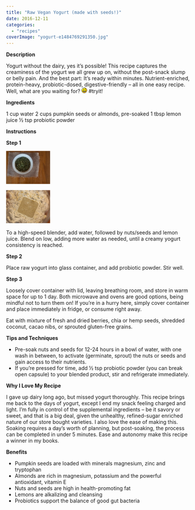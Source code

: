 ```yaml
---
title: "Raw Vegan Yogurt (made with seeds!)"
date: 2016-12-11
categories: 
  - "recipes"
coverImage: "yogurt-e1484769291350.jpg"
---
```


**Description**

Yogurt without the dairy, yes it’s possible! This recipe captures the creaminess of the yogurt we all grew up on, without the post-snack slump or belly pain. And the best part: It’s ready within minutes. Nutrient-enriched, protein-heavy, probiotic-dosed, digestive-friendly – all in one easy recipe. Well, what are you waiting for? ![:)](images/icon_smile.gif) #tryit!

**Ingredients**

1 cup water 2 cups pumpkin seeds or almonds, pre-soaked 1 tbsp lemon juice ½ tsp probiotic powder

**Instructions**

**Step 1**

[![](images/thumbs_raw_vegan_yogurt_s1.jpg)](https://web.archive.org/web/20150503064117/https://www.livingrhea.com/wp-content/gallery/raw-vegan-yogurt/raw_vegan_yogurt_s1.jpg)

[![](images/thumbs_raw_vegan_yogurt_s2.jpg)](https://web.archive.org/web/20150503064117/https://www.livingrhea.com/wp-content/gallery/raw-vegan-yogurt/raw_vegan_yogurt_s2.jpg)

To a high-speed blender, add water, followed by nuts/seeds and lemon juice. Blend on low, adding more water as needed, until a creamy yogurt consistency is reached.

**Step 2**

Place raw yogurt into glass container, and add probiotic powder. Stir well.

**Step 3**

Loosely cover container with lid, leaving breathing room, and store in warm space for up to 1 day. Both microwave and ovens are good options, being mindful not to turn them on! If you’re in a hurry here, simply cover container and place immediately in fridge, or consume right away.

Eat with mixture of fresh and dried berries, chia or hemp seeds, shredded coconut, cacao nibs, or sprouted gluten-free grains.

**Tips and Techniques**

- Pre-soak nuts and seeds for 12-24 hours in a bowl of water, with one wash in between, to activate (germinate, sprout) the nuts or seeds and gain access to their nutrients.
- If you’re pressed for time, add ½ tsp probiotic powder (you can break open capsule) to your blended product, stir and refrigerate immediately.

**Why I Love My Recipe**

I gave up dairy long ago, but missed yogurt thoroughly. This recipe brings me back to the days of yogurt, except I end my snack feeling charged and light. I’m fully in control of the supplemental ingredients – be it savory or sweet, and that is a big deal, given the unhealthy, refined-sugar enriched nature of our store bought varieties. I also love the ease of making this. Soaking requires a day’s worth of planning, but post-soaking, the process can be completed in under 5 minutes. Ease and autonomy make this recipe a winner in my books.

**Benefits**

- Pumpkin seeds are loaded with minerals magnesium, zinc and tryptophan
- Almonds are rich in magnesium, potassium and the powerful antioxidant, vitamin E
- Nuts and seeds are high in health-promoting fat
- Lemons are alkalizing and cleansing
- Probiotics support the balance of good gut bacteria
